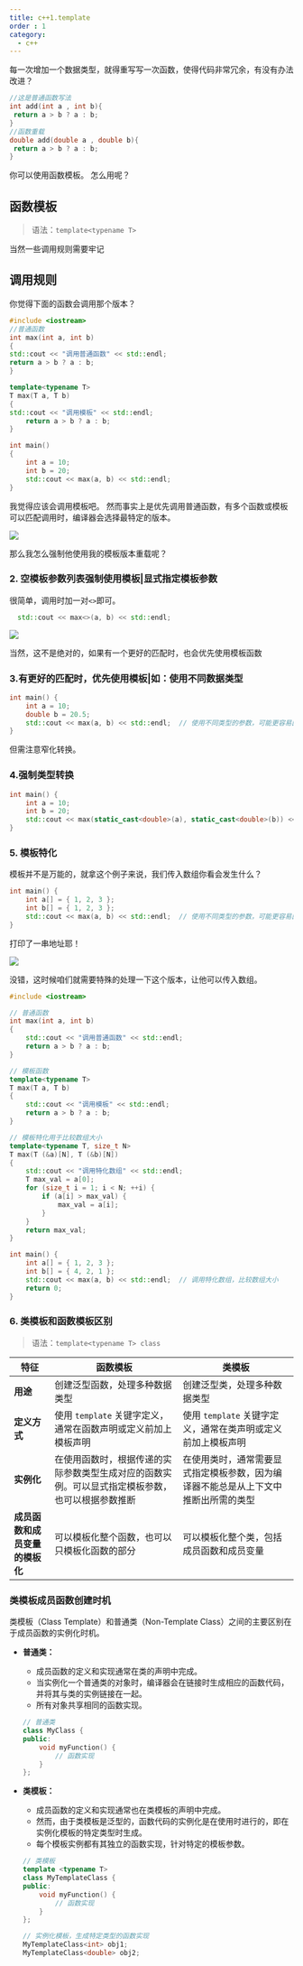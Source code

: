 ```yaml
---
title: c++1.template
order : 1
category:
  - c++
---
```


<chatmessage avatar="../../../assets/emoji/hx.png" :avatarWidth="40">
每一次增加一个数据类型，就得重写写一次函数，使得代码非常冗余，有没有办法改进？
</chatmessage>

```cpp
//这是普通函数写法
int add(int a , int b){
 return a > b ? a : b;
}
//函数重载
double add(double a , double b){
 return a > b ? a : b;
}
```

<chatmessage avatar="../../../assets/emoji/dsyj.png" :avatarWidth="40" alignLeft>
你可以使用函数模板。
</chatmessage>

<chatmessage avatar="../../../assets/emoji/hh.png" :avatarWidth="40">
怎么用呢？
</chatmessage>

## 函数模板

>语法：`template<typename T>`

<chatmessage avatar="../../../assets/emoji/dsyj.png" :avatarWidth="40" alignLeft>
当然一些调用规则需要牢记
</chatmessage>

## 调用规则

<chatmessage avatar="../../../assets/emoji/bqb (1).png" :avatarWidth="40" alignLeft>
你觉得下面的函数会调用那个版本？
</chatmessage>


```cpp
#include <iostream>
//普通函数
int max(int a, int b)
{
std::cout << "调用普通函数" << std::endl;
return a > b ? a : b;
}

template<typename T>
T max(T a, T b) 
{
std::cout << "调用模板" << std::endl;
    return a > b ? a : b;
}

int main()
{
    int a = 10;
    int b = 20;
    std::cout << max(a, b) << std::endl;
}
```
<chatmessage avatar="../../../assets/emoji/bqb (4).png" :avatarWidth="40">
我觉得应该会调用模板吧。
</chatmessage>

<chatmessage avatar="../../../assets/emoji/bqb (1).png" :avatarWidth="40" alignLeft>
然而事实上是优先调用普通函数，有多个函数或模板可以匹配调用时，编译器会选择最特定的版本。
</chatmessage>

![](..%2Fassets%2Fptfunction.png)

<chatmessage avatar="../../../assets/emoji/hx.png" :avatarWidth="40" >
那么我怎么强制他使用我的模板版本重载呢？
</chatmessage>

### 2. 空模板参数列表强制使用模板|显式指定模板参数

<chatmessage avatar="../../../assets/emoji/bqb (1).png" :avatarWidth="40" alignLeft>

很简单，调用时加一对`<>`即可。

</chatmessage>

```cpp
  std::cout << max<>(a, b) << std::endl;
```
![](..%2Fassets%2Ftemplatefunc.png)

<chatmessage avatar="../../../assets/emoji/bqb (1).png" :avatarWidth="40" alignLeft>
当然，这不是绝对的，如果有一个更好的匹配时，也会优先使用模板函数
</chatmessage>

### 3.有更好的匹配时，优先使用模板|如：使用不同数据类型

```cpp
int main() {
    int a = 10;
    double b = 20.5;
    std::cout << max(a, b) << std::endl;  // 使用不同类型的参数，可能更容易匹配模板函数
}
```

<chatmessage avatar="../../../assets/emoji/bqb (1).png" :avatarWidth="40" alignLeft>
但需注意窄化转换。
</chatmessage>

### 4.强制类型转换

```cpp
int main() {
    int a = 10;
    int b = 20;
    std::cout << max(static_cast<double>(a), static_cast<double>(b)) << std::endl;  // 使用强制类型转换，优先选择模板函数
}
```
### 5. 模板特化

<chatmessage avatar="../../../assets/emoji/bqb (1).png" :avatarWidth="40" alignLeft>
模板并不是万能的，就拿这个例子来说，我们传入数组你看会发生什么？
</chatmessage>

```cpp
int main() {
    int a[] = { 1, 2, 3 };
    int b[] = { 1, 2, 3 };
    std::cout << max(a, b) << std::endl;  // 使用不同类型的参数，可能更容易匹配模板函数
}
```
<chatmessage avatar="../../../assets/emoji/hx.png" :avatarWidth="40" >
打印了一串地址耶！
</chatmessage>

![](..%2Fassets%2Farray.jpg)

<chatmessage avatar="../../../assets/emoji/bqb (1).png" :avatarWidth="40" alignLeft>
没错，这时候咱们就需要特殊的处理一下这个版本，让他可以传入数组。
</chatmessage>

```cpp
#include <iostream>

// 普通函数
int max(int a, int b)
{
    std::cout << "调用普通函数" << std::endl;
    return a > b ? a : b;
}

// 模板函数
template<typename T>
T max(T a, T b) 
{
    std::cout << "调用模板" << std::endl;
    return a > b ? a : b;
}

// 模板特化用于比较数组大小
template<typename T, size_t N>
T max(T (&a)[N], T (&b)[N])
{
    std::cout << "调用特化数组" << std::endl;
    T max_val = a[0];
    for (size_t i = 1; i < N; ++i) {
        if (a[i] > max_val) {
            max_val = a[i];
        }
    }
    return max_val;
}

int main() {
    int a[] = { 1, 2, 3 };
    int b[] = { 4, 2, 1 };
    std::cout << max(a, b) << std::endl;  // 调用特化数组，比较数组大小
    return 0;
}
```
### 6. 类模板和函数模板区别

>语法：`template<typename T> class`


| 特征                | 函数模板                                             | 类模板                                       |
|-------------------|--------------------------------------------------|-------------------------------------------|
| **用途**            | 创建泛型函数，处理多种数据类型                                  | 创建泛型类，处理多种数据类型                            |
| **定义方式**          | 使用 `template` 关键字定义，通常在函数声明或定义前加上模板声明            | 使用 `template` 关键字定义，通常在类声明或定义前加上模板声明      |
| **实例化**           | 在使用函数时，根据传递的实际参数类型生成对应的函数实例。可以显式指定模板参数，也可以根据参数推断 | 在使用类时，通常需要显式指定模板参数，因为编译器不能总是从上下文中推断出所需的类型 |
| **成员函数和成员变量的模板化** | 可以模板化整个函数，也可以只模板化函数的部分                           | 可以模板化整个类，包括成员函数和成员变量                      |

### 类模板成员函数创建时机

<chatmessage avatar="../../../assets/emoji/bqb (1).png" :avatarWidth="40" alignLeft>
类模板（Class Template）和普通类（Non-Template Class）之间的主要区别在于成员函数的实例化时机。
</chatmessage>

* **普通类：**
    - 成员函数的定义和实现通常在类的声明中完成。
    - 当实例化一个普通类的对象时，编译器会在链接时生成相应的函数代码，并将其与类的实例链接在一起。
    - 所有对象共享相同的函数实现。

   ```cpp
   // 普通类
   class MyClass {
   public:
       void myFunction() {
           // 函数实现
       }
   };
   ```

* **类模板：**
    - 成员函数的定义和实现通常也在类模板的声明中完成。
    - 然而，由于类模板是泛型的，函数代码的实例化是在使用时进行的，即在实例化模板的特定类型时生成。
    - 每个模板实例都有其独立的函数实现，针对特定的模板参数。

   ```cpp
   // 类模板
   template <typename T>
   class MyTemplateClass {
   public:
       void myFunction() {
           // 函数实现
       }
   };
   ```

   ```cpp
   // 实例化模板，生成特定类型的函数实现
   MyTemplateClass<int> obj1;
   MyTemplateClass<double> obj2;
   ```
